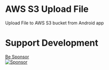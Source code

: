 # AWS S3 Upload File
Upload File to AWS S3 bucket from Android app

# Support Development
[Be Sponsor](https://github.com/sponsors/ankesh-kumar)<br/>
[![Sponsor](https://1.bp.blogspot.com/-td3V-ijA4Q8/Xr57GVxCyEI/AAAAAAAAORQ/3u78fEKyYkk6aGx8yO1SzeN4Wo9_mr46ACK4BGAsYHg/icons8-love-64.png)](https://github.com/sponsors/ankesh-kumar)
